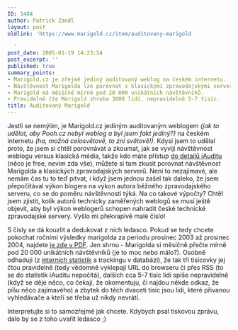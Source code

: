 ```yaml
---
ID: 1484
author: Patrick Zandl
layout: post
oldlink: 'https://www.marigold.cz/item/auditovany-marigold

  '
post_date: 2005-01-19 14:23:54
post_excerpt: ''
published: true
summary_points:
- Marigold.cz je zřejmě jediný auditovaný weblog na českém internetu.
- Návštěvnost Marigolda lze porovnat s klasickými zpravodajskými servery v iAuditu.
- Marigold má měsíčně mírně pod 20 000 unikátních návštěvníků.
- Pravidelně čte Marigold zhruba 3000 lidí, nepravidelně 5-7 tisíc.
title: Auditovaný Marigold
---
```


<p>Jestli se nemýlím, je Marigold.cz jediným auditovaným weblogem <i>(jak to udělat, aby Pooh.cz nebyl weblog a byl jsem fakt jediný?)</i> na českém internetu <i>(ha, možná celosvětově, to zní světově!)</i>. Kdysi jsem to udělal proto, že jsem si chtěl porovnávat a zkoumat, jak se vyvíjí návštěvnost weblogu versus klasická média, takže kdo máte přístup <a href="http://www.iaudit.info/ap/">do detailů iAuditu</a> (něco je free, nevím zda vše), můžete si tam zkusit porovnat návštěvnost Marigolda a klasických zpravodajských serverů. Není to nezajímavé, ale nemám čas tu to teď pitvat, i když jsem jednou zašel tak daleko, že jsem přepočítával výkon blogera na výkon autora běžného zpravodajského serveru, co se do poměru návštěvnosti týká. Na co takové výpočty? Chtěl jsem zjistit, kolik autorů technicky zaměřených weblogů se musí ještě objevit, aby byl výkon weblogerů schopen nahradit české technické zpravodajské servery. Vyšlo mi překvapivě malé číslo!</p>

<p>S čísly se dá kouzlit a dedukovat z nich ledasco. Pokud se tedy chcete pokochat ročními výsledky marigolda za periodu prosinec 2003 až prosinec 2004, najdete <a href="/download/marigold12-2004.pdf">je zde v PDF</a>. Jen shrnu - Marigolda si měsíčně přečte mírně pod 20 000 unikátních návštěvníků (je to moc nebo málo?). Osobně odhaduji (z <a href="http://stats.marigold.cz">interních statistik</a> a trackingu v databázi), že tak tři tisícovky jej čtou pravidelně (tedy vědomně vyklepají URL do browseru či přes RSS (to se do statistik iAuditu nepočítá), dalších cca 5-7 tisíc lidí spíše nepravidelně (když se děje něco, co čekají, že okomentuju, či najdou někde odkaz, že píšu něco zajímavého) a zbytek do těch dvaceti tisíc jsou lidi, které přivanou vyhledávače a kteří se třeba už nikdy nevrátí. </p>

<p>Interpretujte si to samozřejmě jak chcete. Kdybych psal tiskovou zprávu, dalo by se z toho uvařit ledasco ;)
</p>
